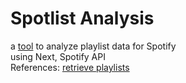 # Spotlist Analysis

a [tool]() to analyze playlist data for Spotify  
using Next, Spotify API  
References: [retrieve playlists](https://daily-dev-tips.com/posts/retrieving-a-persons-spotify-playlist-in-nextjs/)